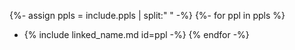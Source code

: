 {%- assign ppls = include.ppls | split:" " -%}
{%- for ppl in ppls %}
   - {% include linked_name.md id=ppl -%}
{% endfor -%}
